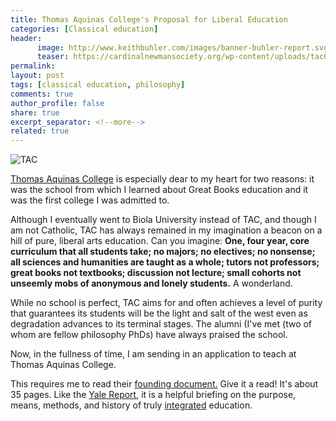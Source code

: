 ```yaml
---
title: Thomas Aquinas College's Proposal for Liberal Education
categories: [Classical education]
header:
      image: http://www.keithbuhler.com/images/banner-buhler-report.svg
      teaser: https://cardinalnewmansociety.org/wp-content/uploads/tac6.jpg
permalink: 
layout: post
tags: [classical education, philosophy]
comments: true
author_profile: false
share: true
excerpt_separator: <!--more-->
related: true
---
```


![TAC](https://cardinalnewmansociety.org/wp-content/uploads/tac6.jpg)


[Thomas Aquinas College](https://thomasaquinas.edu/) is especially dear to my heart for two reasons: it was the school from which I learned about Great Books education and it was the first college I was admitted to.

Although I eventually went to Biola University instead of TAC, and though I am not Catholic, TAC has always remained in my imagination a beacon on a hill of pure, liberal arts education. Can you imagine: **One, four year, core curriculum that all students take; no majors; no electives; no nonsense; all sciences and humanities are taught as a whole; tutors not professors; great books not textbooks; discussion not lecture; small cohorts not unseemly mobs of anonymous and lonely students.** A wonderland. 

<!--more-->

While no school is perfect, TAC aims for and often achieves a level of purity that guarantees its students will be the light and salt of the west even as degradation advances to its terminal stages. The alumni (I've met (two of whom are fellow philosophy PhDs) have always praised the school. 

Now, in the fullness of time, I am sending in an application to teach at Thomas Aquinas College. 

This requires me to read their [founding document.](https://thomasaquinas.edu/sites/default/files/a-proposal-forthe-fulfillment-of-catholic-education.pdf) Give it a read! It's about 35 pages. Like the [Yale Report](http://www.keithbuhler.com/buhlerreport/yalereport-post/), it is a helpful briefing on the purpose, means, methods, and history of truly [integrated](http://www.keithbuhler.com/buhlerreport/philosophy/2016/10/15/integration.html) education. 